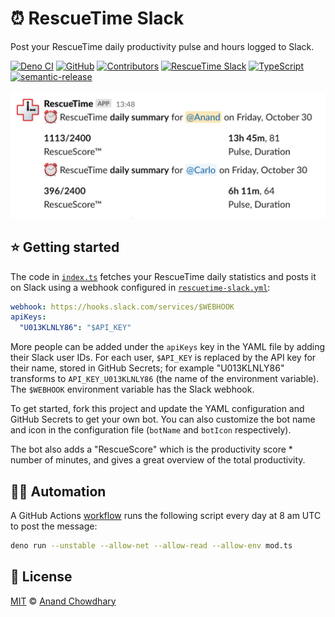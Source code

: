 # ⏰ RescueTime Slack

Post your RescueTime daily productivity pulse and hours logged to Slack.

[![Deno CI](https://github.com/AnandChowdhary/rescuetime-slack/workflows/RescueTime%20Slack/badge.svg)](https://github.com/AnandChowdhary/rescuetime-slack/actions)
[![GitHub](https://img.shields.io/github/license/AnandChowdhary/rescuetime-slack)](https://github.com/AnandChowdhary/rescuetime-slack/blob/master/LICENSE)
[![Contributors](https://img.shields.io/github/contributors/AnandChowdhary/rescuetime-slack)](https://github.com/AnandChowdhary/rescuetime-slack/graphs/contributors)
[![RescueTime Slack](https://img.shields.io/badge/deno-starter-brightgreen)](https://denorg.github.io/starter/)
[![TypeScript](https://img.shields.io/badge/types-TypeScript-blue)](https://github.com/AnandChowdhary/rescuetime-slack)
[![semantic-release](https://img.shields.io/badge/%20%20%F0%9F%93%A6%F0%9F%9A%80-semantic--release-e10079.svg)](https://github.com/semantic-release/semantic-release)

![Screenshot of bot message](./assets/screenshot-2.png)

## ⭐ Getting started

The code in [`index.ts`](./index.ts) fetches your RescueTime daily statistics and posts it on Slack using a webhook configured in [`rescuetime-slack.yml`](./rescuetime-slack.yml):

```yml
webhook: https://hooks.slack.com/services/$WEBHOOK
apiKeys:
  "U013KLNLY86": "$API_KEY"
```

More people can be added under the `apiKeys` key in the YAML file by adding their Slack user IDs. For each user, `$API_KEY` is replaced by the API key for their name, stored in GitHub Secrets; for example "U013KLNLY86" transforms to `API_KEY_U013KLNLY86` (the name of the environment variable). The `$WEBHOOK` environment variable has the Slack webhook.

To get started, fork this project and update the YAML configuration and GitHub Secrets to get your own bot. You can also customize the bot name and icon in the configuration file (`botName` and `botIcon` respectively).

The bot also adds a "RescueScore" which is the productivity score * number of minutes, and gives a great overview of the total productivity.

## 👩‍💻 Automation

A GitHub Actions [workflow](./.github/workflows/deno.yml) runs the following script every day at 8 am UTC to post the message:

```bash
deno run --unstable --allow-net --allow-read --allow-env mod.ts
```

## 📄 License

[MIT](./LICENSE) © [Anand Chowdhary](https://anandchowdhary.com)
